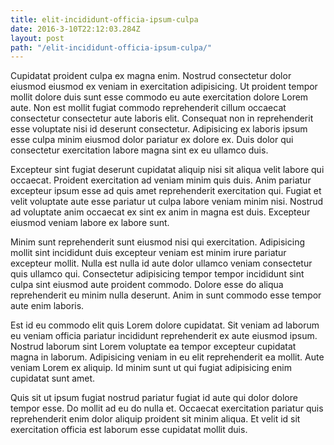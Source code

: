 ```yaml
---
title: elit-incididunt-officia-ipsum-culpa
date: 2016-3-10T22:12:03.284Z
layout: post
path: "/elit-incididunt-officia-ipsum-culpa/"
---
```


Cupidatat proident culpa ex magna enim. Nostrud consectetur dolor eiusmod eiusmod ex veniam in exercitation adipisicing. Ut proident tempor mollit dolore duis sunt esse commodo eu aute exercitation dolore Lorem aute. Non est mollit fugiat commodo reprehenderit cillum occaecat consectetur consectetur aute laboris elit. Consequat non in reprehenderit esse voluptate nisi id deserunt consectetur. Adipisicing ex laboris ipsum esse culpa minim eiusmod dolor pariatur ex dolore ex. Duis dolor qui consectetur exercitation labore magna sint ex eu ullamco duis.

Excepteur sint fugiat deserunt cupidatat aliquip nisi sit aliqua velit labore qui occaecat. Proident exercitation ad veniam minim quis duis. Anim pariatur excepteur ipsum esse ad quis amet reprehenderit exercitation qui. Fugiat et velit voluptate aute esse pariatur ut culpa labore veniam minim nisi. Nostrud ad voluptate anim occaecat ex sint ex anim in magna est duis. Excepteur eiusmod veniam labore ex labore sunt.

Minim sunt reprehenderit sunt eiusmod nisi qui exercitation. Adipisicing mollit sint incididunt duis excepteur veniam est minim irure pariatur excepteur mollit. Nulla est nulla id aute dolor ullamco veniam consectetur quis ullamco qui. Consectetur adipisicing tempor tempor incididunt sint culpa sint eiusmod aute proident commodo. Dolore esse do aliqua reprehenderit eu minim nulla deserunt. Anim in sunt commodo esse tempor aute enim laboris.

Est id eu commodo elit quis Lorem dolore cupidatat. Sit veniam ad laborum eu veniam officia pariatur incididunt reprehenderit ex aute eiusmod ipsum. Nostrud laborum sint Lorem voluptate ea tempor excepteur cupidatat magna in laborum. Adipisicing veniam in eu elit reprehenderit ea mollit. Aute veniam Lorem ex aliquip. Id minim sunt ut qui fugiat adipisicing enim cupidatat sunt amet.

Quis sit ut ipsum fugiat nostrud pariatur fugiat id aute qui dolor dolore tempor esse. Do mollit ad eu do nulla et. Occaecat exercitation pariatur quis reprehenderit enim dolor aliquip proident sit minim aliqua. Et velit id sit exercitation officia est laborum esse cupidatat mollit duis.